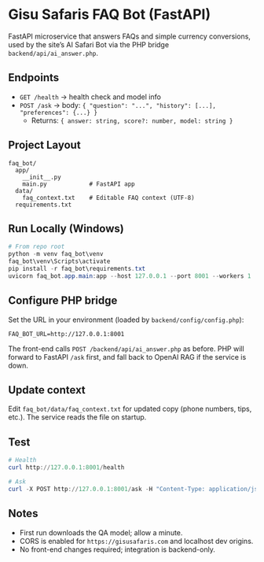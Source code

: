# Gisu Safaris FAQ Bot (FastAPI)

FastAPI microservice that answers FAQs and simple currency conversions, used by the site’s AI Safari Bot via the PHP bridge `backend/api/ai_answer.php`.

## Endpoints
- `GET /health` → health check and model info
- `POST /ask` → body: `{ "question": "...", "history": [...], "preferences": {...} }`
  - Returns: `{ answer: string, score?: number, model: string }`

## Project Layout
```
faq_bot/
  app/
    __init__.py
    main.py            # FastAPI app
  data/
    faq_context.txt    # Editable FAQ context (UTF-8)
  requirements.txt
```

## Run Locally (Windows)
```powershell
# From repo root
python -m venv faq_bot\venv
faq_bot\venv\Scripts\activate
pip install -r faq_bot\requirements.txt
uvicorn faq_bot.app.main:app --host 127.0.0.1 --port 8001 --workers 1
```

## Configure PHP bridge
Set the URL in your environment (loaded by `backend/config/config.php`):
```
FAQ_BOT_URL=http://127.0.0.1:8001
```
The front-end calls `POST /backend/api/ai_answer.php` as before. PHP will forward to FastAPI `/ask` first, and fall back to OpenAI RAG if the service is down.

## Update context
Edit `faq_bot/data/faq_context.txt` for updated copy (phone numbers, tips, etc.). The service reads the file on startup.

## Test
```powershell
# Health
curl http://127.0.0.1:8001/health

# Ask
curl -X POST http://127.0.0.1:8001/ask -H "Content-Type: application/json" -d '{"question":"Best time for gorilla trekking?"}'
```

## Notes
- First run downloads the QA model; allow a minute.
- CORS is enabled for `https://gisusafaris.com` and localhost dev origins.
- No front-end changes required; integration is backend-only.
